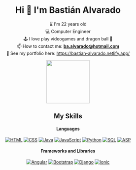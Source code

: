 <h1 align="center">Hi 🫡 I'm Bastián Alvarado</h1>

<div align='center'>

⌛ I'm 22 years old<br/>
💻 Computer Engineer<br/>
🕹️ I love play videogames and dragon ball 🐲<br/>
📫 How to contact me: **ba.alvarado@hotmail.com**<br/>
🎯 See my portfolio here: https://bastian-alvarado.netlify.app/<br/>

<img src="https://media.giphy.com/media/v1.Y2lkPTc5MGI3NjExbzByaGRsZ2NkaXM3OTdkeG15eW1iOWs4OWN5MzZwaHdsMzd0MGsxNCZlcD12MV9pbnRlcm5hbF9naWZfYnlfaWQmY3Q9cw/9VYEBjVz79dy8/giphy.gif" width="140"/>

</div>

<h2 align="center">My Skills</h2>

<h4 align="center">Languages</h4>

<p align="center">
<a href="https://www.w3schools.com/html/" target="_blank"><img alt="HTML" src="https://img.shields.io/badge/HTML5-E34F26?style=for-the-badge&logo=html5&logoColor=white"></a>
<a href="https://www.w3schools.com/css/default.asp" target="_blank"><img alt="CSS" src="https://img.shields.io/badge/CSS3-1572B6?style=for-the-badge&logo=css3&logoColor=white"></a>
<a href="https://www.w3schools.com/java/default.asp" target="_blank"><img alt="Java" src="https://custom-icon-badges.demolab.com/badge/Java-007396.svg?style=for-the-badge&logo=java&logoColor=white%22"></a>
<a href="https://www.w3schools.com/js/default.asp" target="_blank"><img alt="JavaScript" src="https://img.shields.io/badge/JavaScript-F7DF1E?style=for-the-badge&logo=javascript&logoColor=black"></a>
<a href="https://www.w3schools.com/python/default.asp" target="_blank"><img alt="Python" src="https://img.shields.io/badge/Python-3776AB?style=for-the-badge&logo=python&logoColor=white"></a>
<a href="https://www.w3schools.com/sql/default.asp" target="_blank"><img alt="SQL" src="https://custom-icon-badges.demolab.com/badge/SQL-025E8C.svg?style=for-the-badge&logo=database&logoColor=white"></a>
<a href="https://www.w3schools.com/asp/asp_introduction.asp"><img alt="ASP" src="https://img.shields.io/badge/Classic%20ASP-3776AB?style=for-the-badge&logoColor=white"></a>
</p>

<h4 align="center">Frameworks and Libraries</h4>

<p align="center">
<a href="https://www.w3schools.com/angular/default.asp" target="_blank"><img alt="Angular" src="https://img.shields.io/badge/Angular-DD0031?style=for-the-badge&logo=angular&logoColor=white"></a>
<a href="https://getbootstrap.com/" target="_blank"><img alt="Bootstrap" src="https://img.shields.io/badge/Bootstrap-563D7C?style=for-the-badge&logo=bootstrap&logoColor=white"></a>
<a href="https://www.w3schools.com/django/index.php" target="_blank"><img alt="Django" src="https://img.shields.io/badge/Django-092E20?style=for-the-badge&logo=django&logoColor=white"></a>
<a href="https://ionicframework.com/" target="_blank"><img alt="Ionic" src="https://img.shields.io/badge/Ionic-3880FF?style=for-the-badge&logo=ionic&logoColor=white"></a>
</p>


